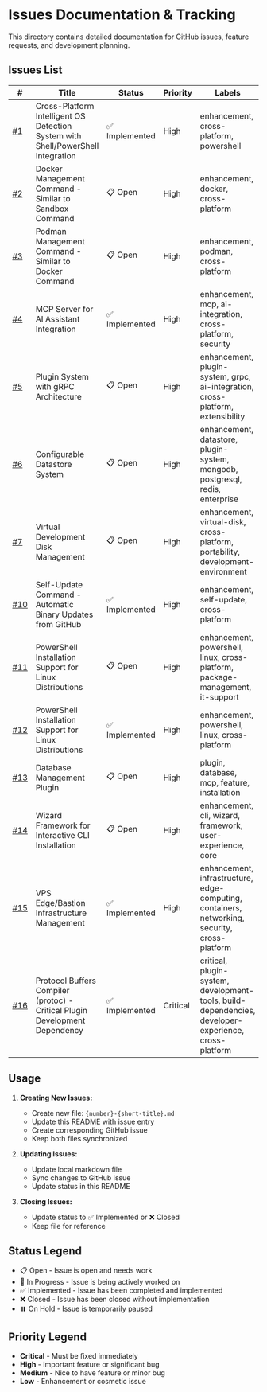 # Issues Documentation & Tracking

This directory contains detailed documentation for GitHub issues, feature requests, and development planning.

## Issues List

| # | Title | Status | Priority | Labels |
|---|-------|--------|----------|--------|
| [#1](001-cross-platform-os-detection.md) | Cross-Platform Intelligent OS Detection System with Shell/PowerShell Integration | ✅ Implemented | High | enhancement, cross-platform, powershell |
| [#2](002-docker-management-command.md) | Docker Management Command - Similar to Sandbox Command | 📋 Open | High | enhancement, docker, cross-platform |
| [#3](003-podman-management-command.md) | Podman Management Command - Similar to Docker Command | 📋 Open | High | enhancement, podman, cross-platform |
| [#4](004-mcp-server-ai-integration.md) | MCP Server for AI Assistant Integration | ✅ Implemented | High | enhancement, mcp, ai-integration, cross-platform, security |
| [#5](005-plugin-system-grpc.md) | Plugin System with gRPC Architecture | 📋 Open | High | enhancement, plugin-system, grpc, ai-integration, cross-platform, extensibility |
| [#6](006-configurable-datastore.md) | Configurable Datastore System | 📋 Open | High | enhancement, datastore, plugin-system, mongodb, postgresql, redis, enterprise |
| [#7](007-virtual-development-disk.md) | Virtual Development Disk Management | 📋 Open | High | enhancement, virtual-disk, cross-platform, portability, development-environment |
| [#10](010-update.md) | Self-Update Command - Automatic Binary Updates from GitHub | ✅ Implemented | High | enhancement, self-update, cross-platform |
| [#11](011-powershell-linux-installation.md) | PowerShell Installation Support for Linux Distributions | 📋 Open | High | enhancement, powershell, linux, cross-platform, package-management, it-support |
| [#12](012-powershell-linux-installation.md) | PowerShell Installation Support for Linux Distributions | ✅ Implemented | High | enhancement, powershell, linux, cross-platform |
| [#13](013-database-management-plugin.md) | Database Management Plugin | 📋 Open | High | plugin, database, mcp, feature, installation |
| [#14](014-wizard-framework.md) | Wizard Framework for Interactive CLI Installation | 📋 Open | High | enhancement, cli, wizard, framework, user-experience, core |
| [#15](015-vps-edge-bastion-infrastructure.md) | VPS Edge/Bastion Infrastructure Management | ✅ Implemented | High | enhancement, infrastructure, edge-computing, containers, networking, security, cross-platform |
| [#16](016-protoc-plugin-development-dependency.md) | Protocol Buffers Compiler (protoc) - Critical Plugin Development Dependency | ✅ Implemented | Critical | critical, plugin-system, development-tools, build-dependencies, developer-experience, cross-platform |

## Usage

1. **Creating New Issues:**
   - Create new file: `{number}-{short-title}.md`
   - Update this README with issue entry
   - Create corresponding GitHub issue
   - Keep both files synchronized

2. **Updating Issues:**
   - Update local markdown file
   - Sync changes to GitHub issue
   - Update status in this README

3. **Closing Issues:**
   - Update status to ✅ Implemented or ❌ Closed
   - Keep file for reference

## Status Legend
- 📋 Open - Issue is open and needs work
- 🔄 In Progress - Issue is being actively worked on  
- ✅ Implemented - Issue has been completed and implemented
- ❌ Closed - Issue has been closed without implementation
- ⏸️ On Hold - Issue is temporarily paused

## Priority Legend
- **Critical** - Must be fixed immediately
- **High** - Important feature or significant bug
- **Medium** - Nice to have feature or minor bug
- **Low** - Enhancement or cosmetic issue